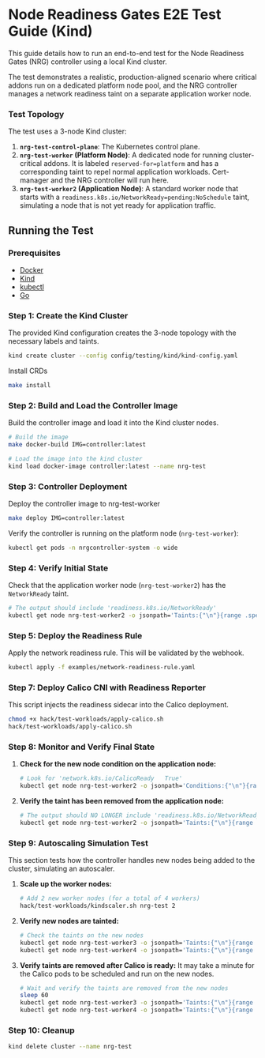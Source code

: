 # Node Readiness Gates E2E Test Guide (Kind)

This guide details how to run an end-to-end test for the Node Readiness Gates (NRG) controller using a local Kind cluster.

The test demonstrates a realistic, production-aligned scenario where critical addons run on a dedicated platform node pool, and the NRG controller manages a network readiness taint on a separate application worker node.

### Test Topology

The test uses a 3-node Kind cluster:
1.  **`nrg-test-control-plane`**: The Kubernetes control plane.
2.  **`nrg-test-worker` (Platform Node)**: A dedicated node for running cluster-critical addons. It is labeled `reserved-for=platform` and has a corresponding taint to repel normal application workloads. Cert-manager and the NRG controller will run here.
3.  **`nrg-test-worker2` (Application Node)**: A standard worker node that starts with a `readiness.k8s.io/NetworkReady=pending:NoSchedule` taint, simulating a node that is not yet ready for application traffic.

## Running the Test

### Prerequisites

-   [Docker](https://docs.docker.com/get-docker/)
-   [Kind](https://kind.sigs.k8s.io/docs/user/quick-start/#installation)
-   [kubectl](https://kubernetes.io/docs/tasks/tools/install-kubectl/)
-   [Go](https://golang.org/doc/install)

### Step 1: Create the Kind Cluster

The provided Kind configuration creates the 3-node topology with the necessary labels and taints.

```bash
kind create cluster --config config/testing/kind/kind-config.yaml
```

Install CRDs

```bash
make install
```

### Step 2: Build and Load the Controller Image

Build the controller image and load it into the Kind cluster nodes.

```bash
# Build the image
make docker-build IMG=controller:latest

# Load the image into the kind cluster
kind load docker-image controller:latest --name nrg-test
```

### Step 3: Controller Deployment

Deploy the controller image to nrg-test-worker
```bash
make deploy IMG=controller:latest
```

Verify the controller is running on the platform node (`nrg-test-worker`):
```bash
kubectl get pods -n nrgcontroller-system -o wide
```

### Step 4: Verify Initial State

Check that the application worker node (`nrg-test-worker2`) has the `NetworkReady` taint.

```bash
# The output should include 'readiness.k8s.io/NetworkReady'
kubectl get node nrg-test-worker2 -o jsonpath='Taints:{"\n"}{range .spec.taints[*]}{.key}{"\n"}{end}'
```

### Step 5: Deploy the Readiness Rule

Apply the network readiness rule. This will be validated by the webhook.

```bash
kubectl apply -f examples/network-readiness-rule.yaml
```

### Step 7: Deploy Calico CNI with Readiness Reporter

This script injects the readiness sidecar into the Calico deployment.

```bash
chmod +x hack/test-workloads/apply-calico.sh
hack/test-workloads/apply-calico.sh
```

### Step 8: Monitor and Verify Final State

1.  **Check for the new node condition on the application node:**
    ```bash
    # Look for 'network.k8s.io/CalicoReady   True'
    kubectl get node nrg-test-worker2 -o jsonpath='Conditions:{"\n"}{range .status.conditions[*]}{.type}{"\t"}{.status}{"\n"}{end}'
    ```

2.  **Verify the taint has been removed from the application node:**
    ```bash
    # The output should NO LONGER include 'readiness.k8s.io/NetworkReady'
    kubectl get node nrg-test-worker2 -o jsonpath='Taints:{"\n"}{range .spec.taints[*]}{.key}{"\n"}{end}'
    ```

### Step 9: Autoscaling Simulation Test

This section tests how the controller handles new nodes being added to the cluster, simulating an autoscaler.

1.  **Scale up the worker nodes:**
    ```bash
    # Add 2 new worker nodes (for a total of 4 workers)
    hack/test-workloads/kindscaler.sh nrg-test 2
    ```

2.  **Verify new nodes are tainted:**
    ```bash
    # Check the taints on the new nodes
    kubectl get node nrg-test-worker3 -o jsonpath='Taints:{"\n"}{range .spec.taints[*]}{.key}{"\n"}{end}'
    kubectl get node nrg-test-worker4 -o jsonpath='Taints:{"\n"}{range .spec.taints[*]}{.key}{"\n"}{end}'
    ```

3.  **Verify taints are removed after Calico is ready:**
    It may take a minute for the Calico pods to be scheduled and run on the new nodes.
    ```bash
    # Wait and verify the taints are removed from the new nodes
    sleep 60
    kubectl get node nrg-test-worker3 -o jsonpath='Taints:{"\n"}{range .spec.taints[*]}{.key}{"\n"}{end}'
    kubectl get node nrg-test-worker4 -o jsonpath='Taints:{"\n"}{range .spec.taints[*]}{.key}{"\n"}{end}'
    ```

### Step 10: Cleanup

```bash
kind delete cluster --name nrg-test
```